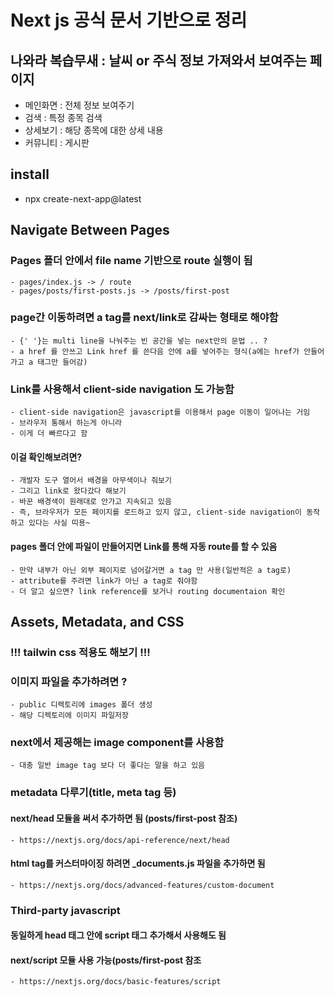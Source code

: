 # Next js 공식 문서 기반으로 정리
## 나와라 복습무새 : 날씨 or 주식 정보 가져와서 보여주는 페이지
- 메인화면 : 전체 정보 보여주기
- 검색 : 특정 종목 검색
- 상세보기 : 해당 종목에 대한 상세 내용
- 커뮤니티 : 게시판

## install
- npx create-next-app@latest

## Navigate Between Pages
### Pages 폴더 안에서 file name 기반으로 route 실행이 됨
	- pages/index.js -> / route
	- pages/posts/first-posts.js -> /posts/first-post
### page간 이동하려면 a tag를 next/link로 감싸는 형태로 해야함
	- {' '}는 multi line을 나눠주는 빈 공간을 넣는 next만의 문법 .. ?
	- a href 를 안쓰고 Link href 를 쓴다음 안에 a를 넣어주는 형식(a에는 href가 안들어가고 a 태그만 들어감)
### Link를 사용해서 client-side navigation 도 가능함
	- client-side navigation은 javascript를 이용해서 page 이동이 일어나는 거임
	- 브라우저 통해서 하는게 아니라
	- 이게 더 빠르다고 함
#### 이걸 확인해보려면?
	- 개발자 도구 열어서 배경을 아무색이나 줘보기
	- 그리고 link로 왔다갔다 해보기
	- 바꾼 배경색이 원래대로 안가고 지속되고 있음
	- 즉, 브라우저가 모든 페이지를 로드하고 있지 않고, client-side navigation이 동작하고 있다는 사실 띠용~
#### pages 폴더 안에 파일이 만들어지면 Link를 통해 자동 route를 할 수 있음
	- 만약 내부가 아닌 외부 페이지로 넘어갈거면 a tag 만 사용(일반적은 a tag로)
	- attribute를 주려면 link가 아닌 a tag로 줘야함
	- 더 알고 싶으면? link reference를 보거나 routing documentaion 확인
	
## Assets, Metadata, and CSS
### !!! tailwin css 적용도 해보기 !!!
### 이미지 파일을 추가하려면 ?
	- public 디렉토리에 images 폴더 생성
	- 해당 디렉토리에 이미지 파일저장
### next에서 제공해는 image component를 사용함
	- 대충 일반 image tag 보다 더 좋다는 말을 하고 있음
### metadata 다루기(title, meta tag 등)
#### next/head 모듈을 써서 추가하면 됨 (posts/first-post 참조)
	- https://nextjs.org/docs/api-reference/next/head
#### html tag를 커스터마이징 하려면 _documents.js 파일을 추가하면 됨
	- https://nextjs.org/docs/advanced-features/custom-document
### Third-party javascript
#### 동일하게 head 태그 안에 script 태그 추가해서 사용해도 됨
#### next/script 모듈 사용 가능(posts/first-post 참조
	- https://nextjs.org/docs/basic-features/script
